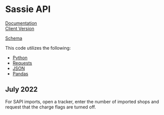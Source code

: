 # Sassie API  

[Documentation](https://www.sassieshop.com/2mysteryshopinc/sapi/docs/)  
[Client Version](https://www.sassieshop.com/2mysteryshopinc/sapi/client/docs/)  

[Schema](https://www.sassieshop.com/2mysteryshopinc/sapi/images/schema.png?t=1623072626)  

This code utilizes the following:  


*   [Python](https://www.w3schools.com/python/default.asp)  
*   [Requests](https://docs.python-requests.org/en/master/user/quickstart/#passing-parameters-in-urls)  
*   [JSON](https://www.w3schools.com/js/js_json.asp)  
*   [Pandas](https://pandas.pydata.org/pandas-docs/stable/index.html)  
  
  

## July 2022  
For SAPI imports, open a tracker, enter the number of imported shops and request that the charge flags are turned off.
